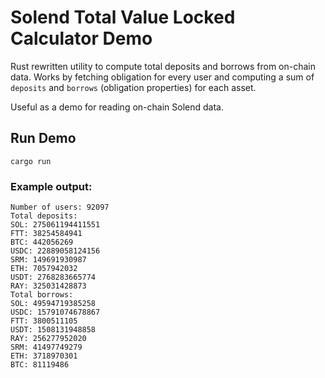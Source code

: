# Solend Total Value Locked Calculator Demo 

Rust rewritten utility to compute total deposits and borrows from on-chain data. Works by fetching obligation for every user and computing a sum of `deposits` and `borrows` (obligation properties) for each asset.

Useful as a demo for reading on-chain Solend data.

## Run Demo

    cargo run

### Example output:

    Number of users: 92097
    Total deposits:
    SOL: 275061194411551
    FTT: 38254584941
    BTC: 442056269
    USDC: 22889058124156
    SRM: 149691930987
    ETH: 7057942032
    USDT: 2768283665774
    RAY: 325031428873
    Total borrows:
    SOL: 49594719385258
    USDC: 15791074678867
    FTT: 3800511105
    USDT: 1508131948858
    RAY: 256277952020
    SRM: 41497749279
    ETH: 3718970301
    BTC: 81119486
